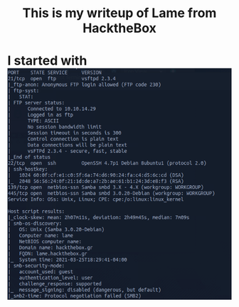 <h1 align="center"> This is my writeup of Lame from HacktheBox<h1>
  
  <p> I started with

<img src=Lame-Nmap.png/>
